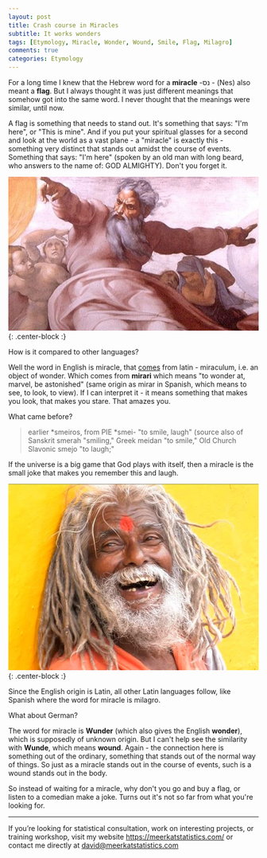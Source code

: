 ```yaml
---
layout: post
title: Crash course in Miracles
subtitle: It works wonders
tags: [Etymology, Miracle, Wonder, Wound, Smile, Flag, Milagro]
comments: true
categories: Etymology
---
```


For a long time I knew that the Hebrew word for a **miracle** -נס  - (Nes) also meant a **flag**. But I always thought it was just different meanings that somehow got into the same word. I never thought that the meanings were similar, until now. 

A flag is something that needs to stand out. It's something that says: "I'm here", or "This is mine". And if you put your spiritual glasses for a second and look at the world as a vast plane - a "miracle" is exactly this - something very distinct that stands out amidst the course of events. Something that says: "I'm here" (spoken by an old man with long beard, who answers to the name of: GOD ALMIGHTY). Don't you forget it.

![](../img/Miracle/god.jpg){: .center-block :}

How is it compared to other languages?

Well the word in English is miracle, that [comes](https://www.etymonline.com/word/miracle) from latin - miraculum, i.e. an object of wonder. Which comes from **mirari** which means "to wonder at, marvel, be astonished" (same origin as mirar in Spanish, which means to see, to look, to view). If I can interpret it - it means something that makes you look, that makes you stare. That amazes you. 

What came before? 

> earlier \*smeiros, from PIE \*smei- "to smile, laugh" (source also of Sanskrit smerah "smiling," Greek meidan "to smile," Old Church Slavonic smejo "to laugh;"

If the universe is a big game that God plays with itself, then a miracle is the small joke that makes you remember this and laugh. 

![](../img/Miracle/hindu.jpg){: .center-block :}

Since the English origin is Latin, all other Latin languages follow, like Spanish where the word for miracle is milagro. 

What about German?

The word for miracle is **Wunder** (which also gives the English **wonder**), which is supposedly of unknown origin. But I can't help see the similarity with **Wunde**, which means **wound**. Again - the connection here is something out of the ordinary, something that stands out of the normal way of things. So just as a miracle stands out in the course of events, such is a wound stands out in the body.

So instead of waiting for a miracle, why don't you go and buy a flag, or listen to a comedian make a joke. Turns out it's not so far from what you're looking for.

***
If you’re looking for statistical consultation, work on interesting projects, or training workshop, visit my website https://meerkatstatistics.com/  or contact me directly at david@meerkatstatistics.com 